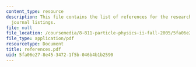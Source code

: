 ```yaml
---
content_type: resource
description: This file contains the list of references for the research paper and
  journal listings.
file: null
file_location: /coursemedia/8-811-particle-physics-ii-fall-2005/5fa06e278e4534721f5b046b4b1b2590_references.pdf
file_type: application/pdf
resourcetype: Document
title: references.pdf
uid: 5fa06e27-8e45-3472-1f5b-046b4b1b2590
---
```

